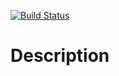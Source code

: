 [![Build Status](https://travis-ci.com/mitkof6/OpenSimRT.svg?token=6jXyQbpyyXVTJGTxHvxD&branch=master)](https://travis-ci.com/mitkof6/OpenSimRT)

# Description
